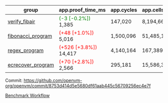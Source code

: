 | group | app.proof_time_ms | app.cycles | app.cells_used | leaf.proof_time_ms | leaf.cycles | leaf.cells_used |
| -- | -- | -- | -- | -- | -- | -- |
| [verify_fibair](https://github.com/openvm-org/openvm/blob/benchmark-results/benchmarks-pr/1423/verify_fibair-8753d414d5e5680df61aab445c56709256ec4e7f.md) |<span style='color: green'>(-3 [-0.2%])</span> 1,385 |  147,020 |  8,194,664 |- | - | - |
| [fibonacci_program](https://github.com/openvm-org/openvm/blob/benchmark-results/benchmarks-pr/1423/fibonacci-8753d414d5e5680df61aab445c56709256ec4e7f.md) |<span style='color: red'>(+48 [+1.0%])</span> 5,016 |  1,500,096 |  51,485,167 |- | - | - |
| [regex_program](https://github.com/openvm-org/openvm/blob/benchmark-results/benchmarks-pr/1423/regex-8753d414d5e5680df61aab445c56709256ec4e7f.md) |<span style='color: red'>(+526 [+3.8%])</span> 14,417 |  4,140,164 |  167,389,450 |- | - | - |
| [ecrecover_program](https://github.com/openvm-org/openvm/blob/benchmark-results/benchmarks-pr/1423/ecrecover-8753d414d5e5680df61aab445c56709256ec4e7f.md) |<span style='color: red'>(+70 [+2.8%])</span> 2,566 |  295,181 |  15,586,346 |- | - | - |


Commit: https://github.com/openvm-org/openvm/commit/8753d414d5e5680df61aab445c56709256ec4e7f

[Benchmark Workflow](https://github.com/openvm-org/openvm/actions/runs/13815230426)
